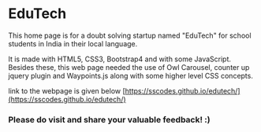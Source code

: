 # EduTech
This home page is for a doubt solving startup named "EduTech" for school students in India in their local language. 

It is made with HTML5, CSS3, Bootstrap4 and with some JavaScript. Besides these, this web page needed the use of Owl Carousel, counter up jquery plugin and Waypoints.js along with some higher level CSS concepts.

link to the webpage is given below
[https://sscodes.github.io/edutech/](https://sscodes.github.io/edutech/)

### Please do visit and share your valuable feedback! :)
